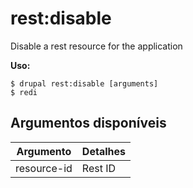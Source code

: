 # rest:disable
Disable a rest resource for the application

**Uso:**
```
$ drupal rest:disable [arguments] 
$ redi  
```

## Argumentos disponíveis
Argumento | Detalhes
---------|-------------
resource-id | Rest ID

